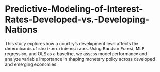 # Predictive-Modeling-of-Interest-Rates-Developed-vs.-Developing-Nations
This study explores how a country’s development level affects the determinants of short-term interest rates. Using Random Forest, MLP regression, and OLS as a baseline, we assess model performance and analyze variable importance in shaping monetary policy across developed and emerging economies.
